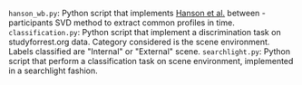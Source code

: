 `hanson_wb.py`: Python script that implements [Hanson et al.](http://www.ncbi.nlm.nih.gov/pubmed/19104925 "Solving the brain synchrony eigenvalue problem: conservation of temporal dynamics (fMRI) over subjects doing the same task.") between - participants SVD method to extract common profiles in time.
`classification.py`: Python script that implement a discrimination task on studyforrest.org data. Category considered is the scene environment. Labels classified are "Internal" or "External" scene.
`searchlight.py`: Python script that perform a classification task on scene environment, implemented in a searchlight fashion.
